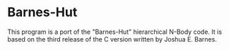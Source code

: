 # Barnes-Hut

This program is a port of the "Barnes-Hut" hierarchical N-Body code.
It is based on the third release of the C version written by
Joshua E. Barnes.
